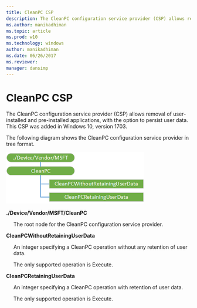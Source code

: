 ```yaml
---
title: CleanPC CSP
description: The CleanPC configuration service provider (CSP) allows removal of user-installed and pre-installed applications, with the option to persist user data. This CSP was added in Windows 10, version 1703.
ms.author: manikadhiman
ms.topic: article
ms.prod: w10
ms.technology: windows
author: manikadhiman
ms.date: 06/26/2017
ms.reviewer: 
manager: dansimp
---
```


# CleanPC CSP

The CleanPC configuration service provider (CSP) allows removal of user-installed and pre-installed applications, with the option to persist user data. This CSP was added in Windows 10, version 1703.

The following diagram shows the CleanPC configuration service provider in tree format.

![CleanPC csp diagram](images/provisioning-csp-cleanpc.png)

<a href="" id="--device-vendor-msft-cleanpc"></a>**./Device/Vendor/MSFT/CleanPC**  
<p style="margin-left: 20px">The root node for the CleanPC configuration service provider.</p>

<a href="" id="cleanpcwithoutretaininguserdata"></a>**CleanPCWithoutRetainingUserData**  
<p style="margin-left: 20px">An integer specifying a CleanPC operation without any retention of user data.

<p style="margin-left: 20px">The only supported operation is Execute.

<a href="" id="cleanpcwithoutretaininguserdata"></a>**CleanPCRetainingUserData**  
<p style="margin-left: 20px">An integer specifying a CleanPC operation with retention of user data. 

<p style="margin-left: 20px">The only supported operation is Execute.
